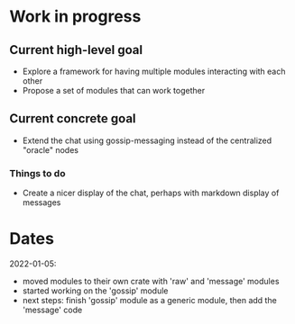 # Work in progress

## Current high-level goal

- Explore a framework for having multiple modules interacting with each other
- Propose a set of modules that can work together

## Current concrete goal

- Extend the chat using gossip-messaging instead of the centralized "oracle" nodes

### Things to do

- Create a nicer display of the chat, perhaps with markdown display of messages

# Dates

2022-01-05:
- moved modules to their own crate with 'raw' and 'message' modules
- started working on the 'gossip' module
- next steps: finish 'gossip' module as a generic module, then add the 'message' code